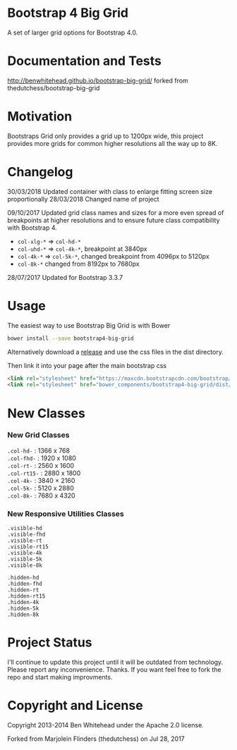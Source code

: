 Bootstrap 4 Big Grid
==================
A set of larger grid options for Bootstrap 4.0.

Documentation and Tests
=======================
http://benwhitehead.github.io/bootstrap-big-grid/
forked from thedutchess/bootstrap-big-grid

Motivation
==========
Bootstraps Grid only provides a grid up to 1200px wide, this project provides more grids for common higher resolutions all the way up to 8K.

Changelog
=========
30/03/2018 Updated container with class to enlarge fitting screen size proportionally
28/03/2018 Changed name of project

09/10/2017 Updated grid class names and sizes for a more even spread of breakpoints at higher resolutions and to ensure future class compatibility with Bootstrap 4.
- ```col-xlg-*``` => ```col-hd-*```
- ```col-uhd-*``` => ```col-4k-*```, breakpoint at 3840px
- ```col-4k-*``` => ```col-5k-*```, changed breakpoint from 4096px to 5120px
- ```col-8k-*``` changed from 8192px to 7680px

28/07/2017 Updated for Bootstrap 3.3.7

Usage
=====
The easiest way to use Bootstrap Big Grid is with Bower
```bash
bower install --save bootstrap4-big-grid
```

Alternatively download a [release](https://github.com/Rombecchi/bootstrap4-big-grid/releases) and use the css files in the dist directory.

Then link it into your page after the main bootstrap css

```html
<link rel="stylesheet" href="https://maxcdn.bootstrapcdn.com/bootstrap/4.0.0/css/bootstrap.min.css" integrity="sha384-Gn5384xqQ1aoWXA+058RXPxPg6fy4IWvTNh0E263XmFcJlSAwiGgFAW/dAiS6JXm" crossorigin="anonymous">
<link rel="stylesheet" href="bower_components/bootstrap4-big-grid/dist/css/bootstrap4-big-grid.min.css"/>
```

New Classes
===========

### New Grid Classes
`.col-hd-`   : 1366 x 768  
`.col-fhd-`  : 1920 x 1080  
`.col-rt-`   : 2560 x 1600  
`.col-rt15-` : 2880 x 1800  
`.col-4k-`   : 3840 × 2160  
`.col-5k-`   : 5120 x 2880  
`.col-8k-`   : 7680 x 4320  

### New Responsive Utilities Classes
`.visible-hd`  
`.visible-fhd`  
`.visible-rt`  
`.visible-rt15`  
`.visible-4k`  
`.visible-5k`  
`.visible-8k`  
  
`.hidden-hd`  
`.hidden-fhd`  
`.hidden-rt`  
`.hidden-rt15`  
`.hidden-4k`  
`.hidden-5k`  
`.hidden-8k`  

Project Status
==============

I'll continue to update this project until it will be outdated from technology. Please report any inconvenience. Thanks.
If you want feel free to fork the repo and start making improvments.


Copyright and License
=====================
Copyright 2013-2014 Ben Whitehead under the Apache 2.0 license.

Forked from Marjolein Flinders (thedutchess) on  Jul 28, 2017
